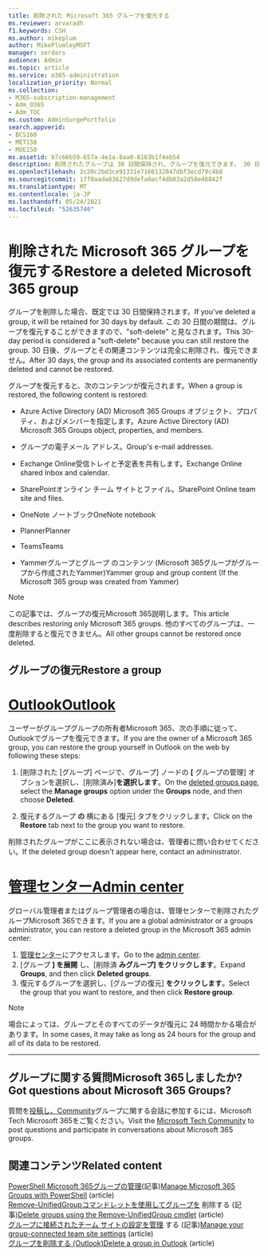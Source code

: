 ```yaml
---
title: 削除された Microsoft 365 グループを復元する
ms.reviewer: arvaradh
f1.keywords: CSH
ms.author: mikeplum
author: MikePlumleyMSFT
manager: serdars
audience: Admin
ms.topic: article
ms.service: o365-administration
localization_priority: Normal
ms.collection:
- M365-subscription-management
- Adm_O365
- Adm_TOC
ms.custom: AdminSurgePortfolio
search.appverid:
- BCS160
- MET150
- MOE150
ms.assetid: b7c66b59-657a-4e1a-8aa0-8163b1f4eb54
description: 削除されたグループは 30 日間保持され、グループを復元できます。 30 日後、グループとそのコンテンツは完全に削除されます。
ms.openlocfilehash: 2c20c2bd3ce91331e7160132047dbf3ecd79c4b8
ms.sourcegitcommit: 17f0aada83627d9defa0acf4db03a2d58e46842f
ms.translationtype: MT
ms.contentlocale: ja-JP
ms.lasthandoff: 05/24/2021
ms.locfileid: "52635740"
---
```

# <a name="restore-a-deleted-microsoft-365-group"></a><span data-ttu-id="c2076-104">削除された Microsoft 365 グループを復元する</span><span class="sxs-lookup"><span data-stu-id="c2076-104">Restore a deleted Microsoft 365 group</span></span>

<span data-ttu-id="c2076-105">グループを削除した場合、既定では 30 日間保持されます。</span><span class="sxs-lookup"><span data-stu-id="c2076-105">If you've deleted a group, it will be retained for 30 days by default.</span></span> <span data-ttu-id="c2076-106">この 30 日間の期間は、グループを復元することができますので、"soft-delete" と見なされます。</span><span class="sxs-lookup"><span data-stu-id="c2076-106">This 30-day period is considered a "soft-delete" because you can still restore the group.</span></span> <span data-ttu-id="c2076-107">30 日後、グループとその関連コンテンツは完全に削除され、復元できません。</span><span class="sxs-lookup"><span data-stu-id="c2076-107">After 30 days, the group and its associated contents are permanently deleted and cannot be restored.</span></span>

<span data-ttu-id="c2076-108">グループを復元すると、次のコンテンツが復元されます。</span><span class="sxs-lookup"><span data-stu-id="c2076-108">When a group is restored, the following content is restored:</span></span>
  
- <span data-ttu-id="c2076-109">Azure Active Directory (AD) Microsoft 365 Groups オブジェクト、プロパティ、およびメンバーを指定します。</span><span class="sxs-lookup"><span data-stu-id="c2076-109">Azure Active Directory (AD) Microsoft 365 Groups object, properties, and members.</span></span>
    
- <span data-ttu-id="c2076-110">グループの電子メール アドレス。</span><span class="sxs-lookup"><span data-stu-id="c2076-110">Group's e-mail addresses.</span></span>
    
- <span data-ttu-id="c2076-111">Exchange Online受信トレイと予定表を共有します。</span><span class="sxs-lookup"><span data-stu-id="c2076-111">Exchange Online shared Inbox and calendar.</span></span>
    
- <span data-ttu-id="c2076-112">SharePointオンライン チーム サイトとファイル。</span><span class="sxs-lookup"><span data-stu-id="c2076-112">SharePoint Online team site and files.</span></span>
    
- <span data-ttu-id="c2076-113">OneNote ノートブック</span><span class="sxs-lookup"><span data-stu-id="c2076-113">OneNote notebook</span></span>
    
- <span data-ttu-id="c2076-114">Planner</span><span class="sxs-lookup"><span data-stu-id="c2076-114">Planner</span></span>
    
- <span data-ttu-id="c2076-115">Teams</span><span class="sxs-lookup"><span data-stu-id="c2076-115">Teams</span></span>

- <span data-ttu-id="c2076-116">Yammerグループとグループ のコンテンツ (Microsoft 365グループがグループから作成されたYammer)</span><span class="sxs-lookup"><span data-stu-id="c2076-116">Yammer group and group content (If the Microsoft 365 group was created from Yammer)</span></span>

> [!NOTE]
> <span data-ttu-id="c2076-117">この記事では、グループの復元Microsoft 365説明します。</span><span class="sxs-lookup"><span data-stu-id="c2076-117">This article describes restoring only Microsoft 365 groups.</span></span> <span data-ttu-id="c2076-118">他のすべてのグループは、一度削除すると復元できません。</span><span class="sxs-lookup"><span data-stu-id="c2076-118">All other groups cannot be restored once deleted.</span></span>

## <a name="restore-a-group"></a><span data-ttu-id="c2076-119">グループの復元</span><span class="sxs-lookup"><span data-stu-id="c2076-119">Restore a group</span></span>

# <a name="outlook"></a>[<span data-ttu-id="c2076-120">Outlook</span><span class="sxs-lookup"><span data-stu-id="c2076-120">Outlook</span></span>](#tab/outlook)

<span data-ttu-id="c2076-121">ユーザーがグループグループの所有者Microsoft 365、次の手順に従って、Outlookでグループを復元できます。</span><span class="sxs-lookup"><span data-stu-id="c2076-121">If you are the owner of a Microsoft 365 group, you can restore the group yourself in Outlook on the web by following these steps:</span></span>

1. <span data-ttu-id="c2076-122">[削除された [グループ] ページで、[](https://outlook.office.com/people/group/deleted)グループ] ノードの **[** グループの管理] オプションを選択し、[削除済み]**を選択します**。</span><span class="sxs-lookup"><span data-stu-id="c2076-122">On the [deleted groups page](https://outlook.office.com/people/group/deleted), select the **Manage groups** option under the **Groups** node, and then choose **Deleted**.</span></span>

2. <span data-ttu-id="c2076-123">復元するグループ **の** 横にある [復元] タブをクリックします。</span><span class="sxs-lookup"><span data-stu-id="c2076-123">Click on the **Restore** tab next to the group you want to restore.</span></span>

<span data-ttu-id="c2076-124">削除されたグループがここに表示されない場合は、管理者に問い合わせてください。</span><span class="sxs-lookup"><span data-stu-id="c2076-124">If the deleted group doesn't appear here, contact an administrator.</span></span>

# <a name="admin-center"></a>[<span data-ttu-id="c2076-125">管理センター</span><span class="sxs-lookup"><span data-stu-id="c2076-125">Admin center</span></span>](#tab/admin-center)

<span data-ttu-id="c2076-126">グローバル管理者またはグループ管理者の場合は、管理センターで削除されたグループMicrosoft 365できます。</span><span class="sxs-lookup"><span data-stu-id="c2076-126">If you are a global administrator or a groups administrator, you can restore a deleted group in the Microsoft 365 admin center:</span></span>

1. <span data-ttu-id="c2076-127">[管理センター](https://admin.microsoft.com)にアクセスします。</span><span class="sxs-lookup"><span data-stu-id="c2076-127">Go to the [admin center](https://admin.microsoft.com).</span></span>
2. <span data-ttu-id="c2076-128">[グループ **] を展開** し、[削除済 **みグループ] をクリックします**。</span><span class="sxs-lookup"><span data-stu-id="c2076-128">Expand **Groups**, and then click **Deleted groups**.</span></span>
3. <span data-ttu-id="c2076-129">復元するグループを選択し、[グループの復元] **をクリックします**。</span><span class="sxs-lookup"><span data-stu-id="c2076-129">Select the group that you want to restore, and then click **Restore group**.</span></span>

> [!NOTE]
> <span data-ttu-id="c2076-130">場合によっては、グループとそのすべてのデータが復元に 24 時間かかる場合があります。</span><span class="sxs-lookup"><span data-stu-id="c2076-130">In some cases, it may take as long as 24 hours for the group and all of its data to be restored.</span></span> 

---

## <a name="got-questions-about-microsoft-365-groups"></a><span data-ttu-id="c2076-131">グループに関する質問Microsoft 365しましたか?</span><span class="sxs-lookup"><span data-stu-id="c2076-131">Got questions about Microsoft 365 Groups?</span></span>

<span data-ttu-id="c2076-132">質問を[投稿し、Community](https://techcommunity.microsoft.com/t5/Office-365-Groups/ct-p/Office365Groups)グループに関する会話に参加するには、Microsoft Tech Microsoft 365をご覧ください。</span><span class="sxs-lookup"><span data-stu-id="c2076-132">Visit the [Microsoft Tech Community](https://techcommunity.microsoft.com/t5/Office-365-Groups/ct-p/Office365Groups) to post questions and participate in conversations about Microsoft 365 groups.</span></span> 
  
## <a name="related-content"></a><span data-ttu-id="c2076-133">関連コンテンツ</span><span class="sxs-lookup"><span data-stu-id="c2076-133">Related content</span></span>

<span data-ttu-id="c2076-134">[PowerShell Microsoft 365グループの管理](../../enterprise/manage-microsoft-365-groups-with-powershell.md)(記事)</span><span class="sxs-lookup"><span data-stu-id="c2076-134">[Manage Microsoft 365 Groups with PowerShell](../../enterprise/manage-microsoft-365-groups-with-powershell.md) (article)</span></span>\
<span data-ttu-id="c2076-135">[Remove-UnifiedGroupコマンドレットを使用してグループを](/powershell/module/exchange/remove-unifiedgroup) 削除する (記事)</span><span class="sxs-lookup"><span data-stu-id="c2076-135">[Delete groups using the Remove-UnifiedGroup cmdlet](/powershell/module/exchange/remove-unifiedgroup) (article)</span></span>\
<span data-ttu-id="c2076-136">[グループに接続されたチーム サイトの設定を管理](https://support.microsoft.com/office/8376034d-d0c7-446e-9178-6ab51c58df42) する (記事)</span><span class="sxs-lookup"><span data-stu-id="c2076-136">[Manage your group-connected team site settings](https://support.microsoft.com/office/8376034d-d0c7-446e-9178-6ab51c58df42) (article)</span></span>\
<span data-ttu-id="c2076-137">[グループを削除する (Outlook)](https://support.microsoft.com/office/ca7f5a9e-ae4f-4cbe-a4bc-89c469d1726f)</span><span class="sxs-lookup"><span data-stu-id="c2076-137">[Delete a group in Outlook](https://support.microsoft.com/office/ca7f5a9e-ae4f-4cbe-a4bc-89c469d1726f) (article)</span></span>